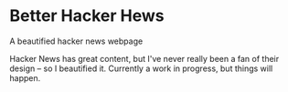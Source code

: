 # Better Hacker Hews
A beautified hacker news webpage

Hacker News has great content, but I've never really been a fan of their design – so I beautified it.  Currently a work in progress, but things will happen. 
